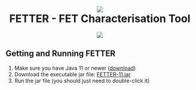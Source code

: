 <h1 align="center"><img src="https://i.imgur.com/T76Fz4y.png"/><br/>FETTER - FET Characterisation Tool</h1>

<p align="center">
  <img src="https://i.imgur.com/vdnEdVg.png"/>
</p>

## Getting and Running FETTER

1. Make sure you have Java 11 or newer ([download](https://adoptopenjdk.net/?variant=openjdk11&jvmVariant=hotspot))
2. Download the executable jar file: [FETTER-11.jar](https://github.com/OE-FET/FETTER/raw/master/FETTER-11.jar)
3. Run the jar file (you should just need to double-click it)
